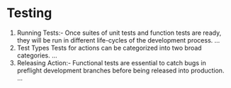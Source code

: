 # Testing

<ol>
  
  <li>
Running Tests:- Once suites of unit tests and function tests are ready, they will be run in different life-cycles of the development process. ...</li>

<li>Test Types Tests for actions can be categorized into two broad categories. ...
  <li>
Releasing Action:- Functional tests are essential to catch bugs in preflight development branches before being released into production. ...
  </li>
    
</ol>
